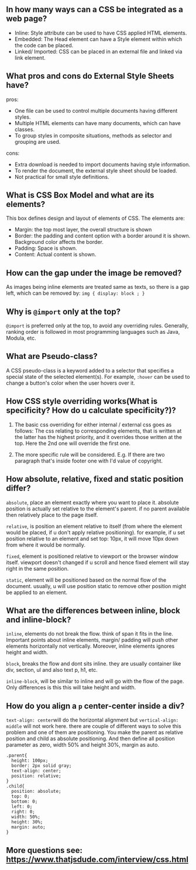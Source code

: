 ## In how many ways can a CSS be integrated as a web page?
- Inline: Style attribute can be used to have CSS applied HTML elements.
- Embedded: The Head element can have a Style element within which the code can be placed.
- Linked/ Imported: CSS can be placed in an external file and linked via link element.

## What pros and cons do External Style Sheets have?
pros:
- One file can be used to control multiple documents having different styles.
- Multiple HTML elements can have many documents, which can have classes.
- To group styles in composite situations, methods as selector and grouping are used.

cons:
- Extra download is needed to import documents having style information.
- To render the document, the external style sheet should be loaded.
- Not practical for small style definitions.

## What is CSS Box Model and what are its elements?
This box defines design and layout of elements of CSS. The elements are:

- Margin: the top most layer, the overall structure is shown
- Border: the padding and content option with a border around it is shown.  Background color affects the border.
- Padding: Space is shown.
- Content: Actual content is shown.

## How can the gap under the image be removed?
As images being inline elements are treated same as texts, so there is a gap left, which can be removed by:
`img { display: block ; }`

## Why is `@import` only at the top?
`@import` is preferred only at the top, to avoid any overriding rules. Generally, ranking order is followed in most programming languages such as Java, Modula, etc.

## What are Pseudo-class?
A CSS pseudo-class is a keyword added to a selector that specifies a special state of the selected element(s). For example, `:hover` can be used to change a button's color when the user hovers over it.

## How CSS style overriding works(What is specificity? How do u calculate specificity?)?
1. The basic css overriding for either internal / external css goes as follows: The css relating to corresponding elements, that is written at the latter has the highest priority, and it overrides those written at the top.
Here the 2nd one will override the first one.

2. The more specific rule will be considered. E.g. If there are two paragraph that's inside footer one with I'd value of copyright.

## How absolute, relative, fixed and static position differ?
`absolute`, place an element exactly where you want to place it. absolute position is actually set relative to the element's parent. if no parent available then relatively place to the page itself.

`relative`, is position an element relative to itself (from where the element would be placed, if u don't apply relative positioning). for example, if u set position relative to an element and set top: 10px, it will move 10px down from where it would be normally.

`fixed`, element is positioned relative to viewport or the browser window itself. viewport doesn't changed if u scroll and hence fixed element will stay right in the same position.

`static`, element will be positioned based on the normal flow of the document. usually, u will use position static to remove other position might be applied to an element.

## What are the differences between inline, block and inline-block?
`inline`, elements do not break the flow. think of span it fits in the line. Important points about inline elements, margin/ padding will push other elements horizontally not vertically. Moreover, inline elements ignores height and width.

`block`, breaks the flow and dont sits inline. they are usually container like div, section, ul and also text p, h1, etc.

`inline-block`, will be similar to inline and will go with the flow of the page. Only differences is this this will take height and width.

## How do you align a `p` center-center inside a div?
`text-align: center`will do the horizontal alignment but `vertical-align: middle` will not work here. there are couple of different ways to solve this problem and one of them are positioning. You make the parent as relative position and child as absolute positioning. And then define all position parameter as zero, width 50% and height 30%, margin as auto.
```
.parent{
  height: 100px;
  border: 2px solid gray;
  text-align: center;
  position: relative;
}
.child{        
  position: absolute;
  top: 0;
  bottom: 0;
  left: 0;
  right: 0;
  width: 50%;
  height: 30%;
  margin: auto;
}
```

## More questions see: https://www.thatjsdude.com/interview/css.html
